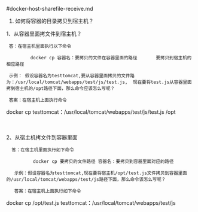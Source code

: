 #docker-host-sharefile-receive.md

1. 如何将容器的目录拷贝到宿主机？

1、从容器里面拷文件到宿主机？

     答：在宿主机里面执行以下命令

             docker cp 容器名：要拷贝的文件在容器里面的路径       要拷贝到宿主机的相应路径 

     示例： 假设容器名为testtomcat,要从容器里面拷贝的文件路为：/usr/local/tomcat/webapps/test/js/test.js,  现在要将test.js从容器里面拷到宿主机的/opt路径下面，那么命令应该怎么写呢？

     答案：在宿主机上面执行命令
	
docker cp testtomcat：/usr/local/tomcat/webapps/test/js/test.js /opt

　　

2、从宿主机拷文件到容器里面

      答：在宿主机里面执行如下命令

              docker cp 要拷贝的文件路径 容器名：要拷贝到容器里面对应的路径

       示例：假设容器名为testtomcat,现在要将宿主机/opt/test.js文件拷贝到容器里面的/usr/local/tomcat/webapps/test/js路径下面，那么命令该怎么写呢？

       答案：在宿主机上面执行如下命令     
	
docker cp /opt/test.js testtomcat：/usr/local/tomcat/webapps/test/js